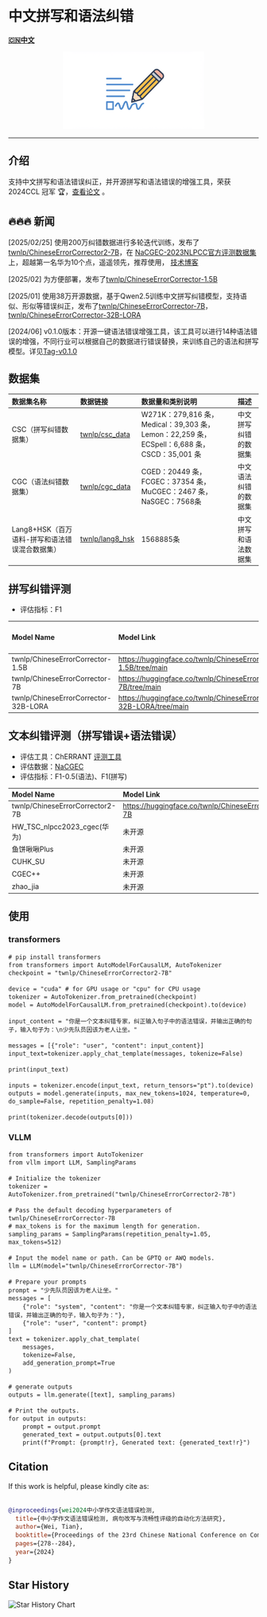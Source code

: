 #  中文拼写和语法纠错
[**🇨🇳中文**](https://github.com/TW-NLP/ChineseErrorCorrector/blob/main/README.md) 

<div align="center">
  <a href="https://github.com/TW-NLP/ChineseErrorCorrector">
    <img src="images/image_fx_.jpg" alt="Logo" height="156">
  </a>
</div>



-----------------



## 介绍
支持中文拼写和语法错误纠正，并开源拼写和语法错误的增强工具，荣获2024CCL 冠军 🏆，[查看论文](https://aclanthology.org/2024.ccl-3.31/) 。

## 🔥🔥🔥 新闻

[2025/02/25] 使用200万纠错数据进行多轮迭代训练，发布了[twnlp/ChineseErrorCorrector2-7B](https://huggingface.co/twnlp/ChineseErrorCorrector2-7B)，在 [NaCGEC-2023NLPCC官方评测数据集](https://github.com/masr2000/NaCGEC)上，超越第一名华为10个点，遥遥领先，推荐使用， [技术博客](https://blog.csdn.net/qq_43765734/article/details/145858955)

[2025/02] 为方便部署，发布了[twnlp/ChineseErrorCorrector-1.5B](https://huggingface.co/twnlp/ChineseErrorCorrector-1.5B)

[2025/01] 使用38万开源数据，基于Qwen2.5训练中文拼写纠错模型，支持语似、形似等错误纠正，发布了[twnlp/ChineseErrorCorrector-7B](https://huggingface.co/twnlp/ChineseErrorCorrector-7B)，[twnlp/ChineseErrorCorrector-32B-LORA](https://huggingface.co/twnlp/ChineseErrorCorrector-32B-LORA/tree/main)

[2024/06] v0.1.0版本：开源一键语法错误增强工具，该工具可以进行14种语法错误的增强，不同行业可以根据自己的数据进行错误替换，来训练自己的语法和拼写模型。详见[Tag-v0.1.0](https://github.com/TW-NLP/ChineseErrorCorrector/tree/0.1.0)

## 数据集

| 数据集名称     | 数据链接                                                                                                      | 数据量和类别说明                                                                                                            | 描述          |
|:--------------|:-----------------------------------------------------------------------------------------------------------|:--------------------------------------------------------------------------------------------------------------------------|:------------|
| CSC（拼写纠错数据集） |[twnlp/csc_data](https://huggingface.co/datasets/twnlp/csc_data)  | W271K：279,816 条，Medical：39,303 条，Lemon：22,259 条，ECSpell：6,688 条，CSCD：35,001 条 | 中文拼写纠错的数据集 |
| CGC（语法纠错数据集） |[twnlp/cgc_data](https://huggingface.co/datasets/twnlp/cgc_data)  | CGED：20449 条，FCGEC：37354 条，MuCGEC：2467 条，NaSGEC：7568条 | 中文语法纠错的数据集 |
| Lang8+HSK（百万语料-拼写和语法错误混合数据集） |[twnlp/lang8_hsk](https://huggingface.co/datasets/twnlp/lang8_hsk)  | 1568885条 | 中文拼写和语法数据集 |



## 拼写纠错评测
- 评估指标：F1


| Model Name       | Model Link                                                                                                              | Base Model                 | Avg        | SIGHAN-2015(通用) | EC-LAW(法律)| EC-MED(医疗)| EC-ODW(公文)|
|:-----------------|:------------------------------------------------------------------------------------------------------------------------|:---------------------------|:-----------|:------------|:-------|:-------|:--------|
| twnlp/ChineseErrorCorrector-1.5B        | https://huggingface.co/twnlp/ChineseErrorCorrector-1.5B/tree/main                                    | Qwen/Qwen2.5-1.5B-Instruct | 0.459     | 0.346      | 0.517 | 0.433 | 0.540     |
| twnlp/ChineseErrorCorrector-7B        | https://huggingface.co/twnlp/ChineseErrorCorrector-7B/tree/main                                    | Qwen/Qwen2.5-7B-Instruct | 0.712     | 0.592      | 0.787 | 0.677 | 0.793     |
| twnlp/ChineseErrorCorrector-32B-LORA        | https://huggingface.co/twnlp/ChineseErrorCorrector-32B-LORA/tree/main                                    | Qwen/Qwen2.5-32B-Instruct |  0.757   |    0.594   | 0.776 |0.794 |   0.864  |

## 文本纠错评测（拼写错误+语法错误）
- 评估工具：ChERRANT  [评测工具](https://github.com/HillZhang1999/MuCGEC)
- 评估数据：[NaCGEC](https://github.com/masr2000/NaCGEC)
- 评估指标：F1-0.5(语法)、F1(拼写)


| Model Name       | Model Link                                                                                                              |    Prec     | Rec | F0.5 |
|:-----------------|:---------------------------------------------------------------|:-----------|:------------|:-------|
|  twnlp/ChineseErrorCorrector2-7B | https://huggingface.co/twnlp/ChineseErrorCorrector2-7B       |  0.5546     | 0.5743      | 0.5584 |
|  HW_TSC_nlpcc2023_cgec(华为) |   未开源     |  0.5095     | 0.3129      | 0.4526 |
| 鱼饼啾啾Plus |   未开源     |  0.5708     | 0.1294      | 0.3394 |
| CUHK_SU |  未开源      |  0.3882     | 0.1558      | 0.2990 |
| CGEC++ |    未开源    |  0.2414     | 0.0735      | 0.1657 |
| zhao_jia |   未开源     |  0.1719     | 0.1478      | 0.1665 |


## 使用
### transformers 
```shell
# pip install transformers
from transformers import AutoModelForCausalLM, AutoTokenizer
checkpoint = "twnlp/ChineseErrorCorrector2-7B"

device = "cuda" # for GPU usage or "cpu" for CPU usage
tokenizer = AutoTokenizer.from_pretrained(checkpoint)
model = AutoModelForCausalLM.from_pretrained(checkpoint).to(device)

input_content = "你是一个文本纠错专家，纠正输入句子中的语法错误，并输出正确的句子，输入句子为：\n少先队员因该为老人让坐。"

messages = [{"role": "user", "content": input_content}]
input_text=tokenizer.apply_chat_template(messages, tokenize=False)

print(input_text)

inputs = tokenizer.encode(input_text, return_tensors="pt").to(device)
outputs = model.generate(inputs, max_new_tokens=1024, temperature=0, do_sample=False, repetition_penalty=1.08)

print(tokenizer.decode(outputs[0]))

```

### VLLM

```shell
from transformers import AutoTokenizer
from vllm import LLM, SamplingParams

# Initialize the tokenizer
tokenizer = AutoTokenizer.from_pretrained("twnlp/ChineseErrorCorrector2-7B")

# Pass the default decoding hyperparameters of twnlp/ChineseErrorCorrector-7B
# max_tokens is for the maximum length for generation.
sampling_params = SamplingParams(repetition_penalty=1.05, max_tokens=512)

# Input the model name or path. Can be GPTQ or AWQ models.
llm = LLM(model="twnlp/ChineseErrorCorrector-7B")

# Prepare your prompts
prompt = "少先队员因该为老人让坐。"
messages = [
    {"role": "system", "content": "你是一个文本纠错专家，纠正输入句子中的语法错误，并输出正确的句子，输入句子为："},
    {"role": "user", "content": prompt}
]
text = tokenizer.apply_chat_template(
    messages,
    tokenize=False,
    add_generation_prompt=True
)

# generate outputs
outputs = llm.generate([text], sampling_params)

# Print the outputs.
for output in outputs:
    prompt = output.prompt
    generated_text = output.outputs[0].text
    print(f"Prompt: {prompt!r}, Generated text: {generated_text!r}") 
```

## Citation

If this work is helpful, please kindly cite as:

```bibtex

@inproceedings{wei2024中小学作文语法错误检测,
  title={中小学作文语法错误检测, 病句改写与流畅性评级的自动化方法研究},
  author={Wei, Tian},
  booktitle={Proceedings of the 23rd Chinese National Conference on Computational Linguistics (Volume 3: Evaluations)},
  pages={278--284},
  year={2024}
}
```


## Star History

![Star History Chart](https://api.star-history.com/svg?repos=TW-NLP/ChineseErrorCorrector&type=Date)